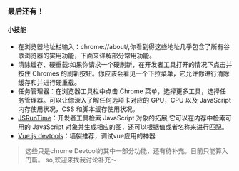 ### 最后还有！

#### 小技能

- 在浏览器地址栏输入：chrome://about/,你看到得这些地址几乎包含了所有谷歌浏览器的实用功能，下面来详解部分常用功能。
- 清除缓存、硬重载:如果你请求一个硬刷新，在开发者工具打开的情况下点击并按住 Chromes 的刷新按钮。你应该会看见一个下拉菜单，它允许你进行清除缓存和并进行硬重载。
- 任务管理器：在浏览器工具栏中点击 Chrome 菜单，选择更多工具，选择任务管理器。可以让你深入了解任何选项卡对应的 GPU，CPU 以及 JavaScript 内存使用状况，CSS 和脚本缓存使用状况。
- [JSRunTime](https://plus.google.com/+AddyOsmani/posts/ih85hKCyGve)：开发者工具检索 JavaScript 对象的拓展,它可以在内存中检索可用的 JavaScript 对象并生成相应的图，还可以根据值或者名称来进行匹配。
- [Vue.js devtools](https://chrome.google.com/webstore/detail/vuejs-devtools/nhdogjmejiglipccpnnnanhbledajbpd)：墙裂推荐，调试vue应用的神器

> 这些只是chrome Devtool的其中一部分功能，还有待补充。目前只能算入门篇。
so,欢迎来找我讨论补充～   

